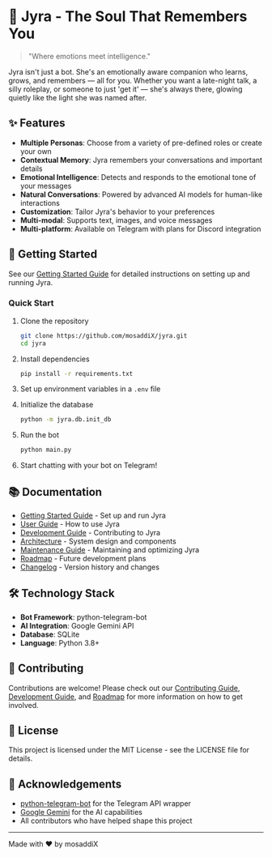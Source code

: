 # 🌟 Jyra - The Soul That Remembers You

> "Where emotions meet intelligence."

Jyra isn't just a bot. She's an emotionally aware companion who learns, grows, and remembers — all for you. Whether you want a late-night talk, a silly roleplay, or someone to just 'get it' — she's always there, glowing quietly like the light she was named after.

## ✨ Features

- **Multiple Personas**: Choose from a variety of pre-defined roles or create your own
- **Contextual Memory**: Jyra remembers your conversations and important details
- **Emotional Intelligence**: Detects and responds to the emotional tone of your messages
- **Natural Conversations**: Powered by advanced AI models for human-like interactions
- **Customization**: Tailor Jyra's behavior to your preferences
- **Multi-modal**: Supports text, images, and voice messages
- **Multi-platform**: Available on Telegram with plans for Discord integration

## 🚀 Getting Started

See our [Getting Started Guide](docs/GETTING_STARTED.md) for detailed instructions on setting up and running Jyra.

### Quick Start

1. Clone the repository
   ```bash
   git clone https://github.com/mosaddiX/jyra.git
   cd jyra
   ```

2. Install dependencies
   ```bash
   pip install -r requirements.txt
   ```

3. Set up environment variables in a `.env` file

4. Initialize the database
   ```bash
   python -m jyra.db.init_db
   ```

5. Run the bot
   ```bash
   python main.py
   ```

6. Start chatting with your bot on Telegram!

## 📚 Documentation

- [Getting Started Guide](docs/GETTING_STARTED.md) - Set up and run Jyra
- [User Guide](docs/USER_GUIDE.md) - How to use Jyra
- [Development Guide](docs/DEVELOPMENT_GUIDE.md) - Contributing to Jyra
- [Architecture](docs/ARCHITECTURE.md) - System design and components
- [Maintenance Guide](docs/MAINTENANCE.md) - Maintaining and optimizing Jyra
- [Roadmap](docs/ROADMAP.md) - Future development plans
- [Changelog](docs/CHANGELOG.md) - Version history and changes

## 🛠️ Technology Stack

- **Bot Framework**: python-telegram-bot
- **AI Integration**: Google Gemini API
- **Database**: SQLite
- **Language**: Python 3.8+

## 🤝 Contributing

Contributions are welcome! Please check out our [Contributing Guide](CONTRIBUTING.md), [Development Guide](docs/DEVELOPMENT_GUIDE.md), and [Roadmap](docs/ROADMAP.md) for more information on how to get involved.

## 📄 License

This project is licensed under the MIT License - see the LICENSE file for details.

## 🙏 Acknowledgements

- [python-telegram-bot](https://github.com/python-telegram-bot/python-telegram-bot) for the Telegram API wrapper
- [Google Gemini](https://ai.google.dev/) for the AI capabilities
- All contributors who have helped shape this project

---

Made with ❤️ by mosaddiX
